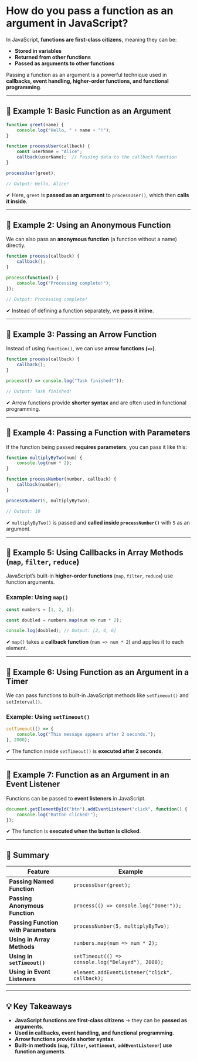 # How do you pass a function as an argument in JavaScript?

In JavaScript, **functions are first-class citizens**, meaning they can be:
- **Stored in variables**
- **Returned from other functions**
- **Passed as arguments to other functions**  

Passing a function as an argument is a powerful technique used in **callbacks, event handling, higher-order functions, and functional programming**.

---

## **🔹 Example 1: Basic Function as an Argument**
```javascript
function greet(name) {
    console.log("Hello, " + name + "!");
}

function processUser(callback) {
    const userName = "Alice";
    callback(userName);  // Passing data to the callback function
}

processUser(greet);

// Output: Hello, Alice!
```
✔ Here, `greet` is **passed as an argument** to `processUser()`, which then **calls it inside**.

---

## **🔹 Example 2: Using an Anonymous Function**
We can also pass an **anonymous function** (a function without a name) directly.

```javascript
function process(callback) {
    callback();
}

process(function() {
    console.log("Processing complete!");
});

// Output: Processing complete!
```
✔ Instead of defining a function separately, we **pass it inline**.

---

## **🔹 Example 3: Passing an Arrow Function**
Instead of using `function()`, we can use **arrow functions (`=>`)**.

```javascript
function process(callback) {
    callback();
}

process(() => console.log("Task finished!"));

// Output: Task finished!
```
✔ Arrow functions provide **shorter syntax** and are often used in functional programming.

---

## **🔹 Example 4: Passing a Function with Parameters**
If the function being passed **requires parameters**, you can pass it like this:

```javascript
function multiplyByTwo(num) {
    console.log(num * 2);
}

function processNumber(number, callback) {
    callback(number);
}

processNumber(5, multiplyByTwo);

// Output: 10
```
✔ `multiplyByTwo()` is passed and **called inside `processNumber()`** with `5` as an argument.

---

## **🔹 Example 5: Using Callbacks in Array Methods (`map`, `filter`, `reduce`)**
JavaScript’s built-in **higher-order functions** (`map`, `filter`, `reduce`) use function arguments.

### **Example: Using `map()`**
```javascript
const numbers = [1, 2, 3];

const doubled = numbers.map(num => num * 2);

console.log(doubled); // Output: [2, 4, 6]
```
✔ `map()` takes a **callback function** (`num => num * 2`) and applies it to each element.

---

## **🔹 Example 6: Using Function as an Argument in a Timer**
We can pass functions to built-in JavaScript methods like `setTimeout()` and `setInterval()`.

### **Example: Using `setTimeout()`**
```javascript
setTimeout(() => {
    console.log("This message appears after 2 seconds.");
}, 2000);
```
✔ The function inside `setTimeout()` is **executed after 2 seconds**.

---

## **🔹 Example 7: Function as an Argument in an Event Listener**
Functions can be passed to **event listeners** in JavaScript.

```javascript
document.getElementById("btn").addEventListener("click", function() {
    console.log("Button clicked!");
});
```
✔ The function is **executed when the button is clicked**.

---

## **🔹 Summary**
| Feature | Example |
|---------|---------|
| **Passing Named Function** | `processUser(greet);` |
| **Passing Anonymous Function** | `process(() => console.log("Done!"));` |
| **Passing Function with Parameters** | `processNumber(5, multiplyByTwo);` |
| **Using in Array Methods** | `numbers.map(num => num * 2);` |
| **Using in `setTimeout()`** | `setTimeout(() => console.log("Delayed"), 2000);` |
| **Using in Event Listeners** | `element.addEventListener("click", callback);` |

---

## **💡 Key Takeaways**
- **JavaScript functions are first-class citizens** → they can be **passed as arguments**.
- **Used in callbacks, event handling, and functional programming**.
- **Arrow functions provide shorter syntax**.
- **Built-in methods (`map`, `filter`, `setTimeout`, `addEventListener`) use function arguments**.
